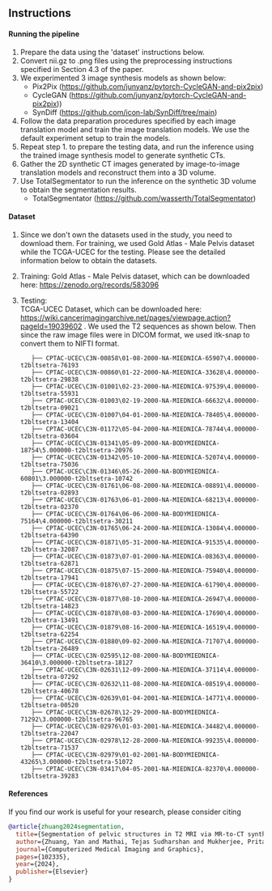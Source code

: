 ## **Instructions**  

#### Running the pipeline  
1. Prepare the data using the 'dataset' instructions below.
2. Convert nii.gz to .png files using the preprocessing instructions specified in Section 4.3 of the paper. 
3. We experimented 3 image synthesis models as shown below:    
   - Pix2Pix (https://github.com/junyanz/pytorch-CycleGAN-and-pix2pix)  
   - CycleGAN (https://github.com/junyanz/pytorch-CycleGAN-and-pix2pix))   
   - SynDiff (https://github.com/icon-lab/SynDiff/tree/main)   
4. Follow the data preparation procedures specified by each image translation model and train the image translation models. We use the default experiment setup to train the models.     
5. Repeat step 1. to prepare the testing data, and run the inference using the trained image synthesis model to generate synthetic CTs.    
6. Gather the 2D synthetic CT images generated by image-to-image translation models and reconstruct them into a 3D volume.   
7. Use TotalSegmentator to run the inference on the synthetic 3D volume to obtain the segmentation results.    
   - TotalSegmentator (https://github.com/wasserth/TotalSegmentator)    


#### Dataset  
1. Since we don't own the datasets used in the study, you need to download them. For training, we used Gold Atlas - Male Pelvis dataset while the TCGA-UCEC for the testing. Please see the detailed information below to obtain the datasets.
2. Training: Gold Atlas - Male Pelvis dataset, which can be downloaded here: https://zenodo.org/records/583096  
3. Testing:  
       TCGA-UCEC Dataset, which can be downloaded here: https://wiki.cancerimagingarchive.net/pages/viewpage.action?pageId=19039602 . We used the T2 sequences as shown below. Then since the raw image files were in DICOM format, we used itk-snap to convert them to NIFTI format.  

          ├── CPTAC-UCEC\C3N-00858\01-08-2000-NA-MIEDNICA-65907\4.000000-t2bltsetra-76193  
          ├── CPTAC-UCEC\C3N-00860\01-22-2000-NA-MIEDNICA-33628\4.000000-t2bltsetra-29838  
          ├── CPTAC-UCEC\C3N-01001\02-23-2000-NA-MIEDNICA-97539\4.000000-t2bltsetra-55931  
          ├── CPTAC-UCEC\C3N-01003\02-19-2000-NA-MIEDNICA-66632\4.000000-t2bltsetra-09021    
          ├── CPTAC-UCEC\C3N-01007\04-01-2000-NA-MIEDNICA-78405\4.000000-t2bltsetra-13404    
          ├── CPTAC-UCEC\C3N-01172\05-04-2000-NA-MIEDNICA-78744\4.000000-t2bltsetra-03604    
          ├── CPTAC-UCEC\C3N-01341\05-09-2000-NA-BODYMIEDNICA-18754\5.000000-t2bltsetra-20976    
          ├── CPTAC-UCEC\C3N-01342\05-10-2000-NA-MIEDNICA-52074\4.000000-t2bltsetra-75036    
          ├── CPTAC-UCEC\C3N-01346\05-26-2000-NA-BODYMIEDNICA-60801\3.000000-t2bltsetra-10742    
          ├── CPTAC-UCEC\C3N-01761\06-08-2000-NA-MIEDNICA-08891\4.000000-t2bltsetra-02893      
          ├── CPTAC-UCEC\C3N-01763\06-01-2000-NA-MIEDNICA-68213\4.000000-t2bltsetra-02370      
          ├── CPTAC-UCEC\C3N-01764\06-06-2000-NA-BODYMIEDNICA-75164\4.000000-t2bltsetra-30211      
          ├── CPTAC-UCEC\C3N-01765\06-24-2000-NA-MIEDNICA-13084\4.000000-t2bltsetra-64390      
          ├── CPTAC-UCEC\C3N-01871\05-31-2000-NA-MIEDNICA-91535\4.000000-t2bltsetra-32087      
          ├── CPTAC-UCEC\C3N-01873\07-01-2000-NA-MIEDNICA-08363\4.000000-t2bltsetra-62871      
          ├── CPTAC-UCEC\C3N-01875\07-15-2000-NA-MIEDNICA-75940\4.000000-t2bltsetra-17941      
          ├── CPTAC-UCEC\C3N-01876\07-27-2000-NA-MIEDNICA-61790\4.000000-t2bltsetra-55722      
          ├── CPTAC-UCEC\C3N-01877\08-10-2000-NA-MIEDNICA-26947\4.000000-t2bltsetra-14823      
          ├── CPTAC-UCEC\C3N-01878\08-03-2000-NA-MIEDNICA-17690\4.000000-t2bltsetra-13491      
          ├── CPTAC-UCEC\C3N-01879\08-16-2000-NA-MIEDNICA-16519\4.000000-t2bltsetra-62254      
          ├── CPTAC-UCEC\C3N-01880\09-02-2000-NA-MIEDNICA-71707\4.000000-t2bltsetra-26489      
          ├── CPTAC-UCEC\C3N-02595\12-08-2000-NA-BODYMIEDNICA-36410\3.000000-t2bltsetra-18127     
          ├── CPTAC-UCEC\C3N-02631\12-09-2000-NA-MIEDNICA-37114\4.000000-t2bltsetra-07292      
          ├── CPTAC-UCEC\C3N-02632\11-08-2000-NA-MIEDNICA-08519\4.000000-t2bltsetra-40678      
          ├── CPTAC-UCEC\C3N-02639\01-04-2001-NA-MIEDNICA-14771\4.000000-t2bltsetra-00520      
          ├── CPTAC-UCEC\C3N-02678\12-29-2000-NA-BODYMIEDNICA-71292\3.000000-t2bltsetra-96765     
          ├── CPTAC-UCEC\C3N-02976\01-03-2001-NA-MIEDNICA-34482\4.000000-t2bltsetra-22047      
          ├── CPTAC-UCEC\C3N-02978\12-28-2000-NA-MIEDNICA-99235\4.000000-t2bltsetra-71537      
          ├── CPTAC-UCEC\C3N-02979\01-02-2001-NA-BODYMIEDNICA-43265\3.000000-t2bltsetra-51072      
          ├── CPTAC-UCEC\C3N-03417\04-05-2001-NA-MIEDNICA-82370\4.000000-t2bltsetra-39283    
		  
#### References
If you find our work is useful for your research, please consider citing
```bib
@article{zhuang2024segmentation,
  title={Segmentation of pelvic structures in T2 MRI via MR-to-CT synthesis},
  author={Zhuang, Yan and Mathai, Tejas Sudharshan and Mukherjee, Pritam and Summers, Ronald M},
  journal={Computerized Medical Imaging and Graphics},
  pages={102335},
  year={2024},
  publisher={Elsevier}
}
```
